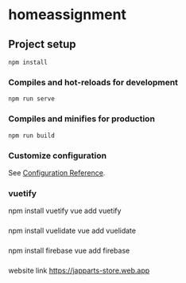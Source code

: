 # homeassignment

## Project setup
```
npm install
```

### Compiles and hot-reloads for development
```
npm run serve
```

### Compiles and minifies for production
```
npm run build
```

### Customize configuration
See [Configuration Reference](https://cli.vuejs.org/config/).

### vuetify
npm install vuetify
vue add vuetify

###
npm install vuelidate
vue add vuelidate

###
npm install firebase
vue add firebase

###
website link
https://japparts-store.web.app